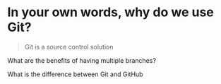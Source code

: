 # In your own words, why do we use Git?

> Git is a source control solution

What are the benefits of having multiple branches?

What is the difference between Git and GitHub